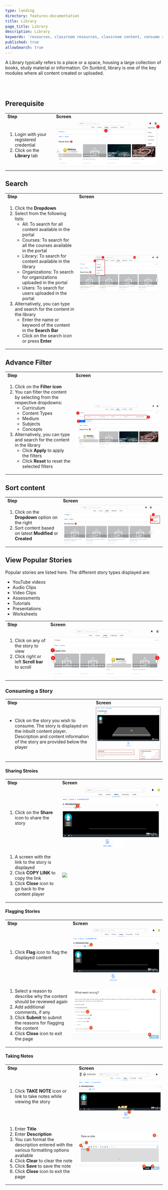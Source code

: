 ```yaml
---
type: landing
directory: features-documentation
title: Library
page_title: Library
description: Library
keywords: 'resources, classroom resources, classroom content, consume resources, library'
published: true
allowSearch: true
---
```



A Library typically refers to a place or a space, housing a large collection of books, study material or information. On Sunbird, library is one of the key modules where all content created or uploaded.

<br/><br/>

## Prerequisite

<table class="table table-img">
  <tr>
    <td><strong>Step</strong></td>
    <td><strong>Screen</strong></td>
  </tr>
  <tr>
   <td>
       <ol>
	 <li>Login with your registered credential</li>
         <li>Click on the <strong>Library</strong> tab</li>
        </ol>
     </td>
    <td><img src="pages/features-documentation/images/library_prerequisite.png"></td>
  </tr>
  </table>
       
## Search 

<table class="table table-img">
  <tr>
    <td><strong>Step</strong></td>
    <td><strong>Screen</strong></td>
  </tr>
  <tr>
   <td>
       <ol>
         <li>Click the <strong>Dropdown</strong></li>
         <li>Select from the following lists:
			<ul>
				<li>All: To search for all content available in the portal</li>
				<li>Courses: To search for all the courses available in the portal</li>
				<li>Library: To search for content available in the library</li>
				<li>Organizations: To search for organizations uploaded in the portal</li>
				<li>Users: To search for users uploaded in the portal</li>
			</ul>
         </li>
         <li>Alternatively, you can type and search for the content in the library
			<ul>
				<li>Enter the name or keyword of the content in the <strong>Search Bar</strong></li>
				<li>Click on the search icon or press <strong>Enter</strong></li>
			</ul>
         </li>
        </ol>
     </td>
    <td><img src="pages/features-documentation/images/library_search.png"></td>
  </tr>
  </table>
   
## Advance Filter

<table class="table table-img">
  <tr>
    <td><strong>Step</strong></td>
    <td><strong>Screen</strong></td>
  </tr>
  <tr>
   <td>
       <ol>
         <li>Click on the <strong>Filter icon</strong></li>
         <li>You can filter the content by selecting from the respective dropdowns:
			<ul>
				<li>Curriculum</li>
				<li>Content Types</li>
				<li>Medium</li>
				<li>Subjects</li>
				<li>Concepts</li>
			</ul>
         </li>
         <li>Alternatively, you can type and search for the content in the library
			<ul>
			<li>Click <strong>Apply</strong> to apply the filters</li>
			<li>Click <strong>Reset</strong> to reset the selected filters</li>
         </ul>
         </li>
        </ol>
     </td>
    <td><img src="pages/features-documentation/images/library_filter.png"></td>
  </tr>
  </table>
   
## Sort content

<table class="table table-img">
  <tr>
    <td><strong>Step</strong></td>
    <td><strong>Screen</strong></td>
  </tr>
  <tr>
   <td>
       <ol>
	       <li>Click on the <strong>Dropdown</strong> option on the right</li>
	       <li>Sort content based on latest <strong>Modified</strong> or <strong>Created</strong></li>
	   </ol>
    </td>
	<td><img src="pages/features-documentation/images/library_sort.png"></td>
    </tr>
    </table>

## View Popular Stories

Popular stories are listed here. The different story types displayed are:

- YouTube videos
- Audio Clips
- Video Clips
- Assessments
- Tutorials
- Presentations
- Worksheets

<table class="table table-img">
  <tr>
    <td><strong>Step</strong></td>
    <td><strong>Screen</strong></td>
  </tr>
  <tr>
   <td>
       <ol>
	       <li>Click on any of the story to view</li>
	       <li>Click right or left <strong>Scroll bar</strong> to scroll</li>
	   </ol>
   </td>
  <td><img src="pages/features-documentation/images/library_popularstory.png"></td>
  </tr>
  </table>

### Consuming a Story

<table class="table table-img">
  <tr>
    <td><strong>Step</strong></td>
    <td><strong>Screen</strong></td>
  </tr>
  <tr>
   <td>
	   <ul>
		   <li>Click on the story you wish to consume. The story is displayed on the inbuilt content player. Description and content information of the story are provided below the player</li>
	   </ul>
	</td>
	<td><img src="pages/features-documentation/images/library_desc_cont_inf.png"></td>
	</tr>
	</table>

#### Sharing Stroies

<table class="table table-img">
  <tr>
    <td><strong>Step</strong></td>
    <td><strong>Screen</strong></td>
  </tr>
  <tr>
   <td>
       <ol>
	       <li>Click on the <strong>Share</strong> icon to share the story</li>
	</ol>
   </td>
  <td><img src="pages/features-documentation/images/library_shareicon.png"></td>
  </tr>
  <tr>
  <td>
       <ol>
	       <li>A screen with the link to the story is displayed</li>
	       <li>Click <strong>COPY LINK</strong> to copy the link</li>
	       <li>Click <strong>Close</strong> icon to go back to the content player</li>
	</ol>
   </td>
 <td><img src="features-documentation/images/library_copylink.png"></td>
  </tr>
  </table>
  
  #### Flagging Stories
  
  <table class="table table-img">
  <tr>
    <td><strong>Step</strong></td>
    <td><strong>Screen</strong></td>
  </tr>
    <tr>
    <td>
	  <ol>
		<li>Click <strong>Flag</strong> icon to flag the displayed content</li>
	    </ol>
	</td>
	<td><img src="pages/features-documentation/images/library_flagicon.png"></td>
	</tr>
	<tr>
	<td>
	   <ol>
	    	<li>Select a reason to describe why the content should be reviewed again</li>
		<li>Add additional comments, if any</li>
	        <li>Click <strong>Submit</strong> to submit the reasons for flagging the content</li>
		<li>Click <strong>Close</strong> icon to exit the page</li>
	   </ol>
    </td>
 <td><img src="pages/features-documentation/images/library_flagreason.png"></td>
  </tr>
  </table>
  
  #### Taking Notes
 
 <table class="table table-img">
  <tr>
    <td><strong>Step</strong></td>
    <td><strong>Screen</strong></td>
  </tr>
    <tr>
  <td>
	  <ol>
		  <li>Click <strong>TAKE NOTE</strong> icon or link to take notes while viewing the story</li>
	    </ol>
	</td>
	<td><img src="pages/features-documentation/images/library_takenote.png"></td>
	  </tr>
	   <tr>
	<td>
		<ol>
			<li>Enter <strong>Title</strong></li>
		  	<li>Enter <strong>Description</strong></li>
			<li>You can format the description entered with the various formatting options available</li>
			<li>Click <strong>Clear</strong> to clear the note</li>
			<li>Click <strong>Save</strong> to save the note</li>
			<li>Click <strong>Close</strong> icon to exit the page</li>
	        </ol>
	</td>
	<td><img src="pages/features-documentation/images/library_notescreen.png"></td>
	</tr>
  </table>

  


